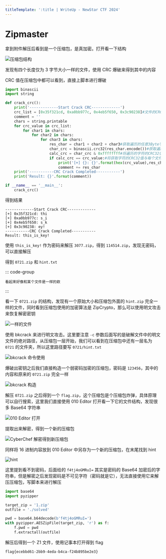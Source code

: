 ```yaml
---
titleTemplate: ':title | WriteUp - NewStar CTF 2024'
---
```


# Zipmaster

拿到附件解压后看到是一个压缩包，是真加密。打开看一下结构

![压缩包结构](/assets/images/wp/2024/week5/zipmaster_1.png)

发现有四个长度仅为 3 字节大小一样的文件，使用 CRC 爆破来得到其中的内容

CRC 值在压缩包中都可以看到，直接上脚本进行爆破

```python
import binascii
import string

def crack_crc():
    print('-------------Start Crack CRC-------------')
    crc_list = [0x35f321cd, 0xa0bb977c, 0x4eb5f650, 0x3c90238]#文件的CRC32值列表，注意顺序
    comment = ''
    chars = string.printable
    for crc_value in crc_list:
        for char1 in chars:
            for char2 in chars:
                for char3 in chars:
                    res_char = char1 + char2 + char3#获取遍历的任意3Byte字符
                    char_crc = binascii.crc32(res_char.encode())#获取遍历字符的CRC32值
                    calc_crc = char_crc & 0xffffffff#将遍历的字符的CRC32值与0xffffffff进行与运算
                    if calc_crc == crc_value:#将获取字符的CRC32值与每个文件的CRC32值进行匹配
                        print('[+] {}: {}'.format(hex(crc_value),res_char))
                        comment += res_char
    print('-----------CRC Crack Completed-----------')
    print('Result: {}'.format(comment))

if __name__ == '__main__':
    crack_crc()
```

得到结果

```plaintext
-------------Start Crack CRC-------------
[+] 0x35f321cd: thi
[+] 0xa0bb977c: s_i
[+] 0x4eb5f650: s_k
[+] 0x3c90238: ey!
-----------CRC Crack Completed-----------
Result: this_is_key!
```

使用 `this_is_key!` 作为密码来解压 `3077.zip`，得到 `114514.zip`，发现无密码，可以直接解压

得到 `0721.zip` 和 `hint.txt`

::: code-group

```plaintext [hint.txt]
看起来好像和某个文件是一样的欸
```

:::

看一下 `0721.zip` 的结构，发现有一个原始大小和压缩包外面的 `hint.zip` 完全一样的文件，同时看到压缩包使用的加密算法是 ZipCrypto，那么可以使用明文攻击来恢复解密密钥

![一样的文件](/assets/images/wp/2024/week5/zipmaster_2.png)

使用 bkcrack 来进行明文攻击。这里要注意 `-c` 参数后面写的是破解文件中的明文文件的绝对路径，从压缩包一层开始，我们可以看到在压缩包中还有一层名为 `0721` 的文件夹，所以这里路径要写 `0721/hint.txt`

![bkcrack 命令使用](/assets/images/wp/2024/week5/zipmaster_3.png)

爆破出密钥之后我们直接构造一个弱密码加密的压缩包，密码是 `123456`，其中的内容和原来的 `0721.zip` 完全一样

![bkcrack 构造](/assets/images/wp/2024/week5/zipmaster_4.png)

解压 `0721.zip` 之后得到一个 `flag.zip`，这个压缩包是个压缩包炸弹，具体原理可以自行搜索，这里我们直接使用 010 Editor 打开看一下它的文件结构，发现很多 Base64 字符串

![010 Editor 打开](/assets/images/wp/2024/week5/zipmaster_5.png)

提取出来解密，得到一个新的压缩包

![CyberChef 解密得到新压缩包](/assets/images/wp/2024/week5/zipmaster_6.png)

同样将 16 进制内容放到 010 Editor 中另存为一个新的压缩包，在末尾找到 hint

![hint](/assets/images/wp/2024/week5/zipmaster_7.png)

这里提到看不到密码，后面给的 `f4tj4oGMRuI=` 其实是密码的 Base64 加密后的字符串，但是解密之后发现密码是不可见字符<span data-desc>（密码就是它）</span>，无法直接使用它来解压压缩包，写脚本来进行解压

```python
import base64
import pyzipper

target_zip = '1.zip'
outfile = './solved'

pwd = base64.b64decode(b'f4tj4oGMRuI=')
with pyzipper.AESZipFile(target_zip, 'r') as f:
    f.pwd = pwd
    f.extractall(outfile)
```

解压后得到一个 Z1 文件，使用记事本打开得到 flag

```plaintext
flag{ecebbd61-2bb9-4eda-b4ca-f24b895be2e3}
```
